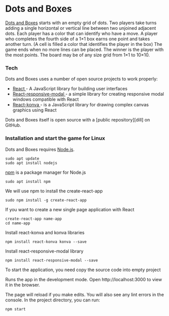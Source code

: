 # Dots and Boxes

[Dots and Boxes](https://en.wikipedia.org/wiki/Dots_and_Boxes) starts with an empty grid of dots. Two players take turns adding a single horizontal or vertical line between two unjoined adjacent dots. Each player has a color that can identify who have a move. A player who completes the fourth side of a 1×1 box earns one point and takes another turn. (A cell is filled a color that identifies the player in the box) The game ends when no more lines can be placed. The winner is the player with the most points. The board may be of any size grid from 1×1 to 10×10.

### Tech

Dots and Boxes uses a number of open source projects to work properly:

* [ React ](http://example.com) - A JavaScript library for building user interfaces
* [ React-responsive-modal ](https://github.com/konvajs/react-konva) - a simple library for creating responsive modal windows compatible with React
* [ React-konva ](https://github.com/pradel/react-responsive-modal) - is a JavaScript library for drawing complex canvas graphics using React

Dots and Boxes itself is open source with a [public repository][dill]
 on GitHub.

### Installation and start the game for Linux

Dots and Boxes requires [Node.js](https://nodejs.org/).

```
sudo apt update
sudo apt install nodejs
```
[npm](https://www.npmjs.com/) is a package manager for Node.js
```
sudo apt install npm
```
We will use npm to install the create-react-app 
```
sudo npm install -g create-react-app
```
If you want to create a new single 
page application with React
```
create-react-app name-app
cd name-app
```
Install react-konva and konva libraries
```
npm install react-konva konva --save
```
Install react-responsive-modal library
```
npm install react-responsive-modal --save
```

To start the application, you need copy the source code into empty project

Runs the app in the development mode.
Open http://localhost:3000 to view it in the browser.

The page will reload if you make edits.
You will also see any lint errors in the console.
In the project directory, you can run:
```
npm start
```